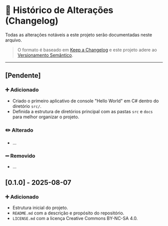 # 📜 Histórico de Alterações (Changelog)

Todas as alterações notáveis a este projeto serão documentadas neste arquivo.

> O formato é baseado em [Keep a Changelog](https://keepachangelog.com/pt-BR/1.0.0/) e este projeto adere ao [Versionamento Semântico](https://semver.org/lang/pt-BR/).

---

## [Pendente]

### ➕ Adicionado

- Criado o primeiro aplicativo de console "Hello World" em C# dentro do diretório `src/`.
- Definida a estrutura de diretórios principal com as pastas `src` e `docs` para melhor organizar o projeto.

### ✏️ Alterado

- ...

### ➖ Removido

- ...

## [0.1.0] - 2025-08-07

### ➕ Adicionado

- Estrutura inicial do projeto.
- `README.md` com a descrição e propósito do repositório.
- `LICENSE.md` com a licença Creative Commons BY-NC-SA 4.0.
